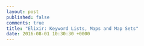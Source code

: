 ```yaml
---
layout: post
published: false
comments: true
title: "Elixir: Keyword Lists, Maps and Map Sets"
date: 2016-08-01 10:30:30 +0000
---
```



